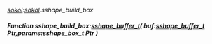 _[sokol](../../modules/sokol/sokol-module.md):[sokol](../../modules/sokol/sokol-module.md).sshape\_build\_box_
##### Function sshape\_build\_box:[sshape_buffer_t](../../modules/sokol/sokol-sshape_buffer_t.md)( buf:[sshape_buffer_t](../../modules/sokol/sokol-sshape_buffer_t.md) Ptr,params:[sshape_box_t](../../modules/sokol/sokol-sshape_box_t.md) Ptr )
